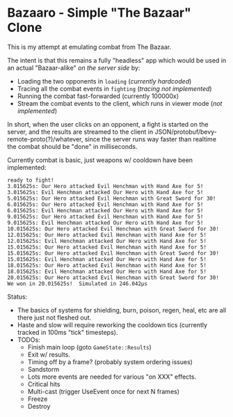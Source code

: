 Bazaaro - Simple "The Bazaar" Clone
===================================

This is my attempt at emulating combat from The Bazaar.

The intent is that this remains a fully "headless" app which would be used in
an actual "Bazaar-alike" _on the server side_ by:

- Loading the two opponents in `loading` (_currently hardcoded_)
- Tracing all the combat events in `fighting` (_tracing not implemented_)
- Running the combat fast-forwarded (currently 100000x)
- Stream the combat events to the client, which runs in viewer mode (_not implemented_)

In short, when the user clicks on an opponent, a fight is started on the server, and
the results are streamed to the client in JSON/protobuf/bevy-remote-proto(?)/whatever,
since the server runs way faster than realtime the combat should be "done" in milliseconds.

Currently combat is basic, just weapons w/ cooldown have been implemented:

```
ready to fight!
3.015625s: Our Hero attacked Evil Henchman with Hand Axe for 5!
3.015625s: Evil Henchman attacked Our Hero with Hand Axe for 5!
5.015625s: Our Hero attacked Evil Henchman with Great Sword for 30!
6.015625s: Our Hero attacked Evil Henchman with Hand Axe for 5!
6.015625s: Evil Henchman attacked Our Hero with Hand Axe for 5!
9.015625s: Our Hero attacked Evil Henchman with Hand Axe for 5!
9.015625s: Evil Henchman attacked Our Hero with Hand Axe for 5!
10.015625s: Our Hero attacked Evil Henchman with Great Sword for 30!
12.015625s: Our Hero attacked Evil Henchman with Hand Axe for 5!
12.015625s: Evil Henchman attacked Our Hero with Hand Axe for 5!
15.015625s: Our Hero attacked Evil Henchman with Hand Axe for 5!
15.015625s: Our Hero attacked Evil Henchman with Great Sword for 30!
15.015625s: Evil Henchman attacked Our Hero with Hand Axe for 5!
18.015625s: Our Hero attacked Evil Henchman with Hand Axe for 5!
18.015625s: Evil Henchman attacked Our Hero with Hand Axe for 5!
20.015625s: Our Hero attacked Evil Henchman with Great Sword for 30!
We won in 20.015625s!  Simulated in 246.042µs
```

Status:

- The basics of systems for shielding, burn, poison, regen, heal, etc are all there just not fleshed out.  
- Haste and slow will require reworking the cooldown tics (currently tracked in 100ms "tick" timesteps).
- TODOs:
  - Finish main loop (goto `GameState::Results`)
  - Exit w/ results.
  - Timing off by a frame? (probably system ordering issues)
  - Sandstorm
  - Lots more events are needed for various "on XXX" effects.
  - Critical hits
  - Multi-cast (trigger UseEvent once for next N frames)
  - Freeze
  - Destroy